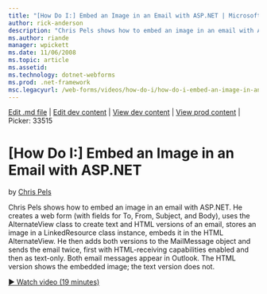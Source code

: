 ```yaml
---
title: "[How Do I:] Embed an Image in an Email with ASP.NET | Microsoft Docs"
author: rick-anderson
description: "Chris Pels shows how to embed an image in an email with ASP.NET. He creates a web form (with fields for To, From, Subject, and Body), uses the AlternateView..."
ms.author: riande
manager: wpickett
ms.date: 11/06/2008
ms.topic: article
ms.assetid: 
ms.technology: dotnet-webforms
ms.prod: .net-framework
msc.legacyurl: /web-forms/videos/how-do-i/how-do-i-embed-an-image-in-an-email-with-aspnet
---
```

[Edit .md file](C:\Projects\msc\dev\Msc.Www\Web.ASP\App_Data\github\web-forms\videos\how-do-i\how-do-i-embed-an-image-in-an-email-with-aspnet.md) | [Edit dev content](http://www.aspdev.net/umbraco#/content/content/edit/26492) | [View dev content](http://docs.aspdev.net/tutorials/web-forms/videos/how-do-i/how-do-i-embed-an-image-in-an-email-with-aspnet.html) | [View prod content](http://www.asp.net/web-forms/videos/how-do-i/how-do-i-embed-an-image-in-an-email-with-aspnet) | Picker: 33515

[How Do I:] Embed an Image in an Email with ASP.NET
====================
by [Chris Pels](https://twitter.com/chrispels)

Chris Pels shows how to embed an image in an email with ASP.NET. He creates a web form (with fields for To, From, Subject, and Body), uses the AlternateView class to create text and HTML versions of an email, stores an image in a LinkedResource class instance, embeds it in the HTML AlternateView. He then adds both versions to the MailMessage object and sends the email twice, first with HTML-receiving capabilities enabled and then as text-only. Both email messages appear in Outlook. The HTML version shows the embedded image; the text version does not.

[&#9654; Watch video (19 minutes)](https://channel9.msdn.com/Blogs/ASP-NET-Site-Videos/how-do-i-embed-an-image-in-an-email-with-aspnet)